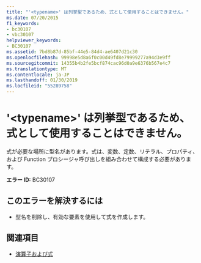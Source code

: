 ```yaml
---
title: "'<typename>' は列挙型であるため、式として使用することはできません。"
ms.date: 07/20/2015
f1_keywords:
- bc30107
- vbc30107
helpviewer_keywords:
- BC30107
ms.assetid: 7bd8b87d-85bf-44e5-84d4-ae6407d21c30
ms.openlocfilehash: 99998e5d8a6f0c00d49fd8e79999277a94d3e9ff
ms.sourcegitcommit: 14355b4b2fe5bcf874cac96d0a9e6376b567e4c7
ms.translationtype: MT
ms.contentlocale: ja-JP
ms.lasthandoff: 01/30/2019
ms.locfileid: "55289758"
---
```

# <a name="typename-is-an-enum-type-and-cannot-be-used-as-an-expression"></a>'\<typename>' は列挙型であるため、式として使用することはできません。
式が必要な場所に型名があります。式は、変数、定数、リテラル、プロパティ、および Function プロシージャ呼び出しを組み合わせて構成する必要があります。  
  
 **エラー ID:** BC30107  
  
## <a name="to-correct-this-error"></a>このエラーを解決するには  
  
-   型名を削除し、有効な要素を使用して式を作成します。  
  
## <a name="see-also"></a>関連項目
- [演算子および式](../../visual-basic/programming-guide/language-features/operators-and-expressions/index.md)
